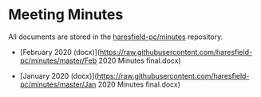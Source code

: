 # Meeting Minutes

All documents are stored in the [haresfield-pc/minutes](https://github.com/haresfield-pc/minutes) repository.

* [February 2020 (docx)](https://raw.githubusercontent.com/haresfield-pc/minutes/master/Feb 2020 Minutes final.docx)

* [January 2020 (docx)](https://raw.githubusercontent.com/haresfield-pc/minutes/master/Jan 2020 Minutes final.docx)

